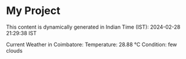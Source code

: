 # My Project

This content is dynamically generated in Indian Time (IST): 2024-02-28 21:29:38 IST


Current Weather in Coimbatore:
Temperature: 28.88 °C
Condition: few clouds
